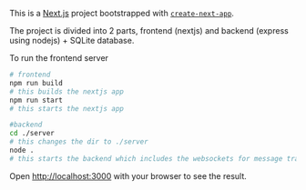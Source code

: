 This is a [Next.js](https://nextjs.org/) project bootstrapped with [`create-next-app`](https://github.com/vercel/next.js/tree/canary/packages/create-next-app).

The project is divided into 2 parts, frontend (nextjs) and backend (express using nodejs) + SQLite database. 

To run the frontend server

```bash
# frontend
npm run build
# this builds the nextjs app
npm run start
# this starts the nextjs app

#backend
cd ./server
# this changes the dir to ./server
node .
# this starts the backend which includes the websockets for message transfer, express server for the database endpoints for auth and fetching messages 
```

Open [http://localhost:3000](http://localhost:3000/chat) with your browser to see the result.
